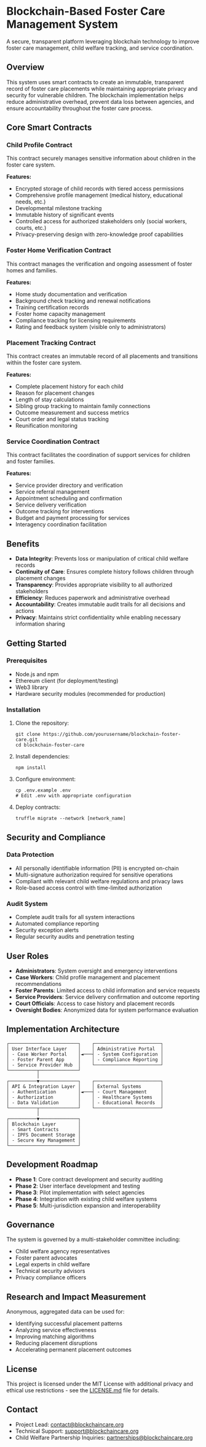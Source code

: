 # Blockchain-Based Foster Care Management System

A secure, transparent platform leveraging blockchain technology to improve foster care management, child welfare tracking, and service coordination.

## Overview

This system uses smart contracts to create an immutable, transparent record of foster care placements while maintaining appropriate privacy and security for vulnerable children. The blockchain implementation helps reduce administrative overhead, prevent data loss between agencies, and ensure accountability throughout the foster care process.

## Core Smart Contracts

### Child Profile Contract

This contract securely manages sensitive information about children in the foster care system.

**Features:**
- Encrypted storage of child records with tiered access permissions
- Comprehensive profile management (medical history, educational needs, etc.)
- Developmental milestone tracking
- Immutable history of significant events
- Controlled access for authorized stakeholders only (social workers, courts, etc.)
- Privacy-preserving design with zero-knowledge proof capabilities

### Foster Home Verification Contract

This contract manages the verification and ongoing assessment of foster homes and families.

**Features:**
- Home study documentation and verification
- Background check tracking and renewal notifications
- Training certification records
- Foster home capacity management
- Compliance tracking for licensing requirements
- Rating and feedback system (visible only to administrators)

### Placement Tracking Contract

This contract creates an immutable record of all placements and transitions within the foster care system.

**Features:**
- Complete placement history for each child
- Reason for placement changes
- Length of stay calculations
- Sibling group tracking to maintain family connections
- Outcome measurement and success metrics
- Court order and legal status tracking
- Reunification monitoring

### Service Coordination Contract

This contract facilitates the coordination of support services for children and foster families.

**Features:**
- Service provider directory and verification
- Service referral management
- Appointment scheduling and confirmation
- Service delivery verification
- Outcome tracking for interventions
- Budget and payment processing for services
- Interagency coordination facilitation

## Benefits

- **Data Integrity**: Prevents loss or manipulation of critical child welfare records
- **Continuity of Care**: Ensures complete history follows children through placement changes
- **Transparency**: Provides appropriate visibility to all authorized stakeholders
- **Efficiency**: Reduces paperwork and administrative overhead
- **Accountability**: Creates immutable audit trails for all decisions and actions
- **Privacy**: Maintains strict confidentiality while enabling necessary information sharing

## Getting Started

### Prerequisites

- Node.js and npm
- Ethereum client (for deployment/testing)
- Web3 library
- Hardware security modules (recommended for production)

### Installation

1. Clone the repository:
   ```
   git clone https://github.com/yourusername/blockchain-foster-care.git
   cd blockchain-foster-care
   ```

2. Install dependencies:
   ```
   npm install
   ```

3. Configure environment:
   ```
   cp .env.example .env
   # Edit .env with appropriate configuration
   ```

4. Deploy contracts:
   ```
   truffle migrate --network [network_name]
   ```

## Security and Compliance

### Data Protection

- All personally identifiable information (PII) is encrypted on-chain
- Multi-signature authorization required for sensitive operations
- Compliant with relevant child welfare regulations and privacy laws
- Role-based access control with time-limited authorization

### Audit System

- Complete audit trails for all system interactions
- Automated compliance reporting
- Security exception alerts
- Regular security audits and penetration testing

## User Roles

- **Administrators**: System oversight and emergency interventions
- **Case Workers**: Child profile management and placement recommendations
- **Foster Parents**: Limited access to child information and service requests
- **Service Providers**: Service delivery confirmation and outcome reporting
- **Court Officials**: Access to case history and placement records
- **Oversight Bodies**: Anonymized data for system performance evaluation

## Implementation Architecture

```
┌─────────────────────────┐    ┌────────────────────────┐
│ User Interface Layer    │    │ Administrative Portal  │
│ - Case Worker Portal    │◄───┤ - System Configuration │
│ - Foster Parent App     │    │ - Compliance Reporting │
│ - Service Provider Hub  │    └────────────────────────┘
└──────────┬──────────────┘
           │
┌──────────▼──────────────┐    ┌────────────────────────┐
│ API & Integration Layer │    │ External Systems       │
│ - Authentication        │◄───┤ - Court Management     │
│ - Authorization         │    │ - Healthcare Systems   │
│ - Data Validation       │    │ - Educational Records  │
└──────────┬──────────────┘    └────────────────────────┘
           │
┌──────────▼──────────────┐
│ Blockchain Layer        │
│ - Smart Contracts       │
│ - IPFS Document Storage │
│ - Secure Key Management │
└─────────────────────────┘
```

## Development Roadmap

- **Phase 1**: Core contract development and security auditing
- **Phase 2**: User interface development and testing
- **Phase 3**: Pilot implementation with select agencies
- **Phase 4**: Integration with existing child welfare systems
- **Phase 5**: Multi-jurisdiction expansion and interoperability

## Governance

The system is governed by a multi-stakeholder committee including:
- Child welfare agency representatives
- Foster parent advocates
- Legal experts in child welfare
- Technical security advisors
- Privacy compliance officers

## Research and Impact Measurement

Anonymous, aggregated data can be used for:
- Identifying successful placement patterns
- Analyzing service effectiveness
- Improving matching algorithms
- Reducing placement disruptions
- Accelerating permanent placement outcomes

## License

This project is licensed under the MIT License with additional privacy and ethical use restrictions - see the [LICENSE.md](LICENSE.md) file for details.

## Contact

- Project Lead: [contact@blockchaincare.org](mailto:contact@blockchaincare.org)
- Technical Support: [support@blockchaincare.org](mailto:support@blockchaincare.org)
- Child Welfare Partnership Inquiries: [partnerships@blockchaincare.org](mailto:partnerships@blockchaincare.org)
